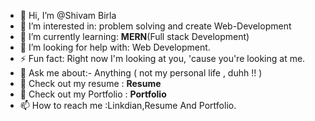 
- 👋 Hi, I’m @Shivam Birla 
- 👀 I’m interested in: problem solving and create Web-Development
- 🌱 I’m currently learning: **MERN**(Full stack Development)
- 💞️ I’m looking for help with: Web Development.
- ⚡ Fun fact: Right now I'm looking at you, 'cause you're looking at me.
- 💬 Ask me about:- Anything ( not my personal life , duhh !! )
- 📄 Check out my resume : **Resume**
- 📑 Check out my Portfolio : **Portfolio**
- 📫 How to reach me :Linkdian,Resume And Portfolio.

<!---
const Portfolio ="https://rad-nasturtium-92bfa8.netlify.app"
Shivam5620/Shivam5620 is a ✨ special ✨ repository because its `README.md` (this file) appears on your GitHub profile.
You can click the Preview link to take a look at your changes.
--->
